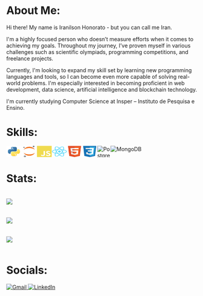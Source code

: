 # About Me:
Hi there! My name is Iranilson Honorato - but you can call me Iran.

I'm a highly focused person who doesn’t measure efforts when it comes to achieving my goals. Throughout my journey, I’ve proven myself in various challenges such as scientific olympiads, programming competitions, and freelance projects.

Currently, I'm looking to expand my skill set by learning new programming languages and tools, so I can become even more capable of solving real-world problems. I'm especially interested in becoming proficient in web development, data science, artificial intelligence and blockchain technology.

I'm currently studying Computer Science at Insper – Instituto de Pesquisa e Ensino.


# Skills:
<div style="display: flex; flex-wrap: wrap; gap: 20; align-items: center; margin-top: 10;">
  <img height="30" width="40" src="https://raw.githubusercontent.com/devicons/devicon/master/icons/python/python-original.svg" alt="Python">
  <img height="30" width="40" src="https://raw.githubusercontent.com/devicons/devicon/master/icons/jupyter/jupyter-original.svg" alt="Python">
  <img height="30" width="40" src="https://raw.githubusercontent.com/devicons/devicon/master/icons/javascript/javascript-plain.svg" alt="JavaScript">
  <img height="30" width="40" src="https://raw.githubusercontent.com/devicons/devicon/master/icons/react/react-original.svg" alt="React">
  <img height="30" width="40" src="https://raw.githubusercontent.com/devicons/devicon/master/icons/html5/html5-original.svg" alt="HTML5">
  <img height="30" width="40" src="https://raw.githubusercontent.com/devicons/devicon/master/icons/css3/css3-original.svg" alt="CSS3">
  <img height="30" width="35" src="https://upload.wikimedia.org/wikipedia/commons/thumb/2/29/Postgresql_elephant.svg/800px-Postgresql_elephant.svg.png" alt="PostgreSQL">
  <img height="30" src="https://www.pngall.com/wp-content/uploads/13/Mongodb-PNG-HD-Image.png" alt="MongoDB">
</div>


# Stats:
<div style="display: flex; flex-direction: column;">
  <br>
    <img src="https://github-readme-stats.vercel.app/api/top-langs/?username=iranhonorato&theme=tokyonight&show_icons=true"/>
  </br>
  <br>
    <img src="https://github-readme-stats.vercel.app/api?username=iranhonorato&theme=tokyonight&show_icons=true"/>
  </br>
  <br>
    <img src="https://nirzak-streak-stats.vercel.app?user=iranhonorato&theme=tokyonight&short_numbers=true&mode=weekly"/>
  </br>
</div>

# Socials:
<div>
  <a href="mailto:iranilsonhonorato88@gmail.com" target="_blank" rel="noopener noreferrer">
    <img src="https://img.shields.io/badge/-Gmail-%23333?style=for-the-badge&logo=gmail&logoColor=white" alt="Gmail">
  </a>
  
  <a href="https://www.linkedin.com/in/iran-honorato/" target="_blank" rel="noopener noreferrer">
    <img src="https://img.shields.io/badge/-LinkedIn-%230077B5?style=for-the-badge&logo=linkedin&logoColor=white" alt="LinkedIn">
  </a>
</div>
